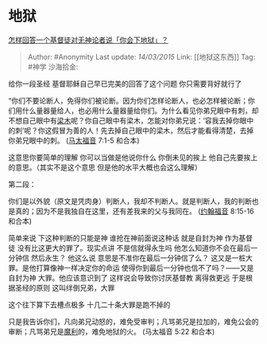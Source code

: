 # 地狱
[怎样回答一个基督徒对无神论者说「你会下地狱」？](https://www.zhihu.com/question/20900895/answer/41954144)

> Author: #Anonymity
> Last update: *14/03/2015*
> Link: [[地狱这东西]]
> Tag: #神学
> 沙海拾金:

给你一段圣经 基督耶稣自己早已完美的回答了这个问题 你只需要背好就行了

“你们不要论断人，免得你们被论断。因为你们怎样论断人，也必怎样被论断；你们用什么量器量给人，也必用什么量器量给你们。为什么看见你弟兄眼中有刺，却不想自己眼中有[梁木](https://www.zhihu.com/search?q=%E6%A2%81%E6%9C%A8&search_source=Entity&hybrid_search_source=Entity&hybrid_search_extra=%7B%22sourceType%22%3A%22answer%22%2C%22sourceId%22%3A41954144%7D)呢？你自己眼中有梁木，怎能对你弟兄说：‘容我去掉你眼中的刺’呢？你这假冒为善的人！先去掉自己眼中的梁木，然后才能看得清楚，去掉你弟兄眼中的刺。 ([马太福音](https://www.zhihu.com/search?q=%E9%A9%AC%E5%A4%AA%E7%A6%8F%E9%9F%B3&search_source=Entity&hybrid_search_source=Entity&hybrid_search_extra=%7B%22sourceType%22%3A%22answer%22%2C%22sourceId%22%3A41954144%7D) 7:1-5 和合本)

这意思你要简单的理解 你可以当做是他说你什么 你倒未见的挨上 他自己先要挨上的意思。（其实不是这个意思 但是他的水平大概也会这么理解）

第二段：

你们是以外貌（原文是凭肉身）判断人，我却不判断人。就是判断人，我的判断也是真的；因为不是我独自在这里，还有差我来的父与我同在。 ([约翰福音](https://www.zhihu.com/search?q=%E7%BA%A6%E7%BF%B0%E7%A6%8F%E9%9F%B3&search_source=Entity&hybrid_search_source=Entity&hybrid_search_extra=%7B%22sourceType%22%3A%22answer%22%2C%22sourceId%22%3A41954144%7D) 8:15-16 和合本)

简单来说 下这种判断的只能是神 谁抢在神前面说这种话 就是自封为神 作为基督徒 没有比这更大的罪了。现实点讲 不是信就得永生吗 他怎么知道你不会在最后一分钟信 然后永生？ 他这么说 意思是不准你在最后一分钟信了么？ 这又是一桩大罪。是他打算像神一样决定你的命运 使得你到最后一分钟也信不了吗？——又是自封为神 大罪。他应该意识到了 这样说会导致你讨厌基督教 离得救更远 于是根据圣经的原则 这叫绊倒兄弟，大罪

这个往下算下去槽点极多 十几二十条大罪是跑不掉的

只是我告诉你们，凡向弟兄动怒的，难免受审判；凡骂弟兄是拉加的，难免公会的审断；凡骂弟兄是[魔利](https://www.zhihu.com/search?q=%E9%AD%94%E5%88%A9&search_source=Entity&hybrid_search_source=Entity&hybrid_search_extra=%7B%22sourceType%22%3A%22answer%22%2C%22sourceId%22%3A41954144%7D)的，难免地狱的火。 (马太福音 5:22 和合本)
